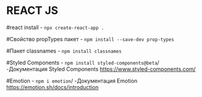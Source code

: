 # REACT JS
#react install - `npx create-react-app .`

#Свойство propTypes пакет - `npm install --save-dev prop-types`

#Пакет classnames - `npm install classnames`

#Styled Components - `npm install styled-components@beta`/
-Документация Styled Components https://www.styled-components.com/

#Emotion - `npm i emotion`/
-Документация Emotion https://emotion.sh/docs/introduction 